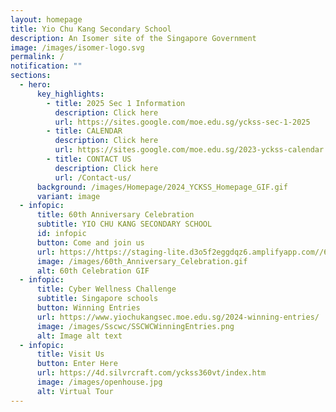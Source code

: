 ```yaml
---
layout: homepage
title: Yio Chu Kang Secondary School
description: An Isomer site of the Singapore Government
image: /images/isomer-logo.svg
permalink: /
notification: ""
sections:
  - hero:
      key_highlights:
        - title: 2025 Sec 1 Information
          description: Click here
          url: https://sites.google.com/moe.edu.sg/yckss-sec-1-2025
        - title: CALENDAR
          description: Click here
          url: https://sites.google.com/moe.edu.sg/2023-yckss-calendar
        - title: CONTACT US
          description: Click here
          url: /Contact-us/
      background: /images/Homepage/2024_YCKSS_Homepage_GIF.gif
      variant: image
  - infopic:
      title: 60th Anniversary Celebration
      subtitle: YIO CHU KANG SECONDARY SCHOOL
      id: infopic
      button: Come and join us
      url: https://https://staging-lite.d3o5f2eggdqz6.amplifyapp.com//60th-anniversary-celebrations/
      image: /images/60th_Anniversary_Celebration.gif
      alt: 60th Celebration GIF
  - infopic:
      title: Cyber Wellness Challenge
      subtitle: Singapore schools
      button: Winning Entries
      url: https://www.yiochukangsec.moe.edu.sg/2024-winning-entries/
      image: /images/Sscwc/SSCWCWinningEntries.png
      alt: Image alt text
  - infopic:
      title: Visit Us
      button: Enter Here
      url: https://4d.silvrcraft.com/yckss360vt/index.htm
      image: /images/openhouse.jpg
      alt: Virtual Tour
---
```


